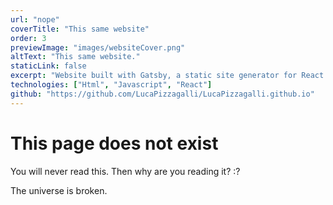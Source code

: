 ```yaml
---
url: "nope"
coverTitle: "This same website"
order: 3
previewImage: "images/websiteCover.png"
altText: "This same website."
staticLink: false
excerpt: "Website built with Gatsby, a static site generator for React. Over-killing for this simple portfolio, but a nice learning experience."
technologies: ["Html", "Javascript", "React"]
github: "https://github.com/LucaPizzagalli/LucaPizzagalli.github.io"
---
```

# This page does not exist

You will never read this.
Then why are you reading it? :?

The universe is broken.
